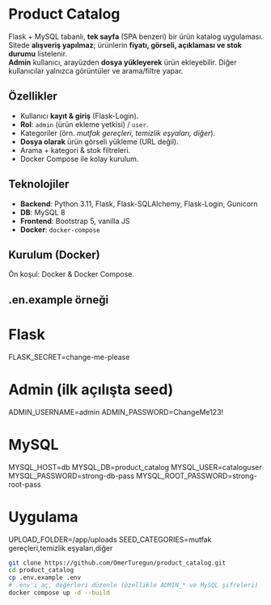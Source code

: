 # Product Catalog

Flask + MySQL tabanlı, **tek sayfa** (SPA benzeri) bir ürün katalog uygulaması.  
Sitede **alışveriş yapılmaz**; ürünlerin **fiyatı, görseli, açıklaması ve stok durumu** listelenir.  
**Admin** kullanıcı, arayüzden **dosya yükleyerek** ürün ekleyebilir. Diğer kullanıcılar yalnızca görüntüler ve arama/filtre yapar.

## Özellikler
- Kullanıcı **kayıt & giriş** (Flask-Login).  
- **Rol**: `admin` (ürün ekleme yetkisi) / `user`.  
- Kategoriler (örn. *mutfak gereçleri, temizlik eşyaları, diğer*).  
- **Dosya olarak** ürün görseli yükleme (URL değil).  
- Arama + kategori & stok filtreleri.  
- Docker Compose ile kolay kurulum.

## Teknolojiler
- **Backend**: Python 3.11, Flask, Flask-SQLAlchemy, Flask-Login, Gunicorn  
- **DB**: MySQL 8  
- **Frontend**: Bootstrap 5, vanilla JS  
- **Docker**: `docker-compose`

## Kurulum (Docker)
Ön koşul: Docker & Docker Compose.

## .en.example örneği

# Flask
FLASK_SECRET=change-me-please

# Admin (ilk açılışta seed)
ADMIN_USERNAME=admin
ADMIN_PASSWORD=ChangeMe123!

# MySQL
MYSQL_HOST=db
MYSQL_DB=product_catalog
MYSQL_USER=cataloguser
MYSQL_PASSWORD=strong-db-pass
MYSQL_ROOT_PASSWORD=strong-root-pass

# Uygulama
UPLOAD_FOLDER=/app/uploads
SEED_CATEGORIES=mutfak gereçleri,temizlik eşyaları,diğer


```bash
git clone https://github.com/OmerTuregun/product_catalog.git
cd product_catalog
cp .env.example .env
# .env'i aç, değerleri düzenle (özellikle ADMIN_* ve MySQL şifreleri)
docker compose up -d --build
